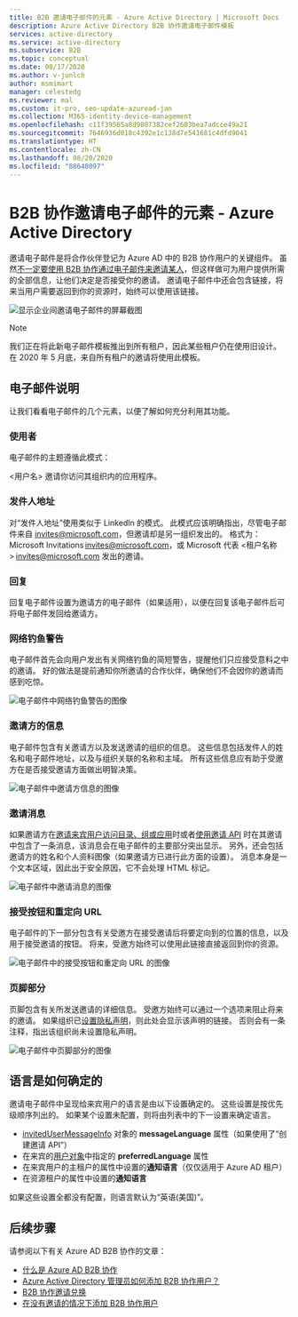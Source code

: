 ```yaml
---
title: B2B 邀请电子邮件的元素 - Azure Active Directory | Microsoft Docs
description: Azure Active Directory B2B 协作邀请电子邮件模板
services: active-directory
ms.service: active-directory
ms.subservice: B2B
ms.topic: conceptual
ms.date: 08/17/2020
ms.author: v-junlch
author: msmimart
manager: celestedg
ms.reviewer: mal
ms.custom: it-pro, seo-update-azuread-jan
ms.collection: M365-identity-device-management
ms.openlocfilehash: c11f39565a8d9807382cef2603bea7adcce49a21
ms.sourcegitcommit: 7646936d018c4392e1c138d7e541681c4dfd9041
ms.translationtype: HT
ms.contentlocale: zh-CN
ms.lasthandoff: 08/20/2020
ms.locfileid: "88648097"
---
```

# <a name="the-elements-of-the-b2b-collaboration-invitation-email---azure-active-directory"></a>B2B 协作邀请电子邮件的元素 - Azure Active Directory

邀请电子邮件是将合作伙伴登记为 Azure AD 中的 B2B 协作用户的关键组件。 虽然[不一定要使用 B2B 协作通过电子邮件来邀请某人](add-user-without-invite.md)，但这样做可为用户提供所需的全部信息，让他们决定是否接受你的邀请。 邀请电子邮件中还会包含链接，将来当用户需要返回到你的资源时，始终可以使用该链接。

![显示企业间邀请电子邮件的屏幕截图](./media/invitation-email-elements/invitation-email.png)

> [!NOTE]
> 我们正在将此新电子邮件模板推出到所有租户，因此某些租户仍在使用旧设计。 在 2020 年 5 月底，来自所有租户的邀请将使用此模板。

## <a name="explaining-the-email"></a>电子邮件说明

让我们看看电子邮件的几个元素，以便了解如何充分利用其功能。

### <a name="subject"></a>使用者

电子邮件的主题遵循此模式：

&lt;用户名&gt; 邀请你访问其组织内的应用程序。

### <a name="from-address"></a>发件人地址

对“发件人地址”使用类似于 LinkedIn 的模式。 此模式应该明确指出，尽管电子邮件来自 invites@microsoft.com，但邀请却是另一组织发出的。 格式为：Microsoft Invitations <invites@microsoft.com>，或 Microsoft 代表 &lt;租户名称&gt; <invites@microsoft.com> 发出的邀请。 

### <a name="reply-to"></a>回复

回复电子邮件设置为邀请方的电子邮件（如果适用），以便在回复该电子邮件后可将电子邮件发回给邀请方。

### <a name="phishing-warning"></a>网络钓鱼警告

电子邮件首先会向用户发出有关网络钓鱼的简短警告，提醒他们只应接受意料之中的邀请。 好的做法是提前通知你所邀请的合作伙伴，确保他们不会因你的邀请而感到吃惊。

![电子邮件中网络钓鱼警告的图像](./media/invitation-email-elements/phishing-warning.png)

### <a name="inviters-information"></a>邀请方的信息

电子邮件包含有关邀请方以及发送邀请的组织的信息。 这些信息包括发件人的姓名和电子邮件地址，以及与组织关联的名称和主域。 所有这些信息应有助于受邀方在是否接受邀请方面做出明智决策。

![电子邮件中邀请方信息的图像](./media/invitation-email-elements/inviters-information.png)

### <a name="invitation-message"></a>邀请消息

如果邀请方在[邀请来宾用户访问目录、组或应用](add-users-administrator.md)时或者[使用邀请 API](customize-invitation-api.md) 时在其邀请中包含了一条消息，该消息会在电子邮件的主要部分突出显示。 另外，还会包括邀请方的姓名和个人资料图像（如果邀请方已进行此方面的设置）。 消息本身是一个文本区域，因此出于安全原因，它不会处理 HTML 标记。

![电子邮件中邀请消息的图像](./media/invitation-email-elements/invitation-message.png)

### <a name="accept-button-and-redirect-url"></a>接受按钮和重定向 URL

电子邮件的下一部分包含有关受邀方在接受邀请后将要定向到的位置的信息，以及用于接受邀请的按钮。  将来，受邀方始终可以使用此链接直接返回到你的资源。

![电子邮件中的接受按钮和重定向 URL 的图像](./media/invitation-email-elements/accept-button.png)

### <a name="footer-section"></a>页脚部分

页脚包含有关所发送邀请的详细信息。 受邀方始终可以通过一个选项来阻止将来的邀请。 如果组织已[设置隐私声明](/active-directory/fundamentals/active-directory-properties-area)，则此处会显示该声明的链接。  否则会有一条注释，指出该组织尚未设置隐私声明。

![电子邮件中页脚部分的图像](./media/invitation-email-elements/footer-section.png)
 
## <a name="how-the-language-is-determined"></a>语言是如何确定的

邀请电子邮件中呈现给来宾用户的语言是由以下设置确定的。 这些设置是按优先级顺序列出的。 如果某个设置未配置，则将由列表中的下一设置来确定语言。

- [invitedUserMessageInfo](https://docs.microsoft.com/graph/api/resources/invitedusermessageinfo?view=graph-rest-1.0) 对象的 **messageLanguage** 属性（如果使用了“创建邀请 API”）
-   在来宾的[用户对象](https://docs.microsoft.com/graph/api/resources/user?view=graph-rest-1.0)中指定的 **preferredLanguage** 属性
-   在来宾用户的主租户的属性中设置的**通知语言**（仅仅适用于 Azure AD 租户）
-   在资源租户的属性中设置的**通知语言**

如果这些设置全都没有配置，则语言默认为“英语(美国)”。

## <a name="next-steps"></a>后续步骤

请参阅以下有关 Azure AD B2B 协作的文章：

- [什么是 Azure AD B2B 协作](what-is-b2b.md)
- [Azure Active Directory 管理员如何添加 B2B 协作用户？](add-users-administrator.md)
- [B2B 协作邀请兑换](redemption-experience.md)
- [在没有邀请的情况下添加 B2B 协作用户](add-user-without-invite.md)

